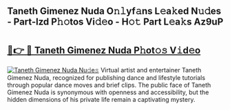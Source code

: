 ## Taneth Gimenez Nuda O𝚗𝚕yf𝚊ns L𝚎a𝚔ed N𝚞𝚍es - Part-lzd P𝚑𝚘tos Vi𝚍𝚎o - H𝚘𝚝 Part L𝚎a𝚔s Az9uP

# <h2><a href="http://kfcol1h.oniu.top/?m=Taneth+Gimenez+Nuda">🔗👉 🔴 Taneth Gimenez Nuda P𝚑ot𝚘𝚜 V𝚒d𝚎o</a></h2>

[![Taneth Gimenez Nuda Nu𝚍e𝚜](https://i.imgur.com/0qMVB7G.gif)](http://kfcol1h.oniu.top/?m=Taneth+Gimenez+Nuda)
Virtual artist and entertainer Taneth Gimenez Nuda, recognized for publishing dance and lifestyle tutorials through popular dance moves and brief clips. The public face of Taneth Gimenez Nuda is synonymous with openness and accessibility, but the hidden dimensions of his private life remain a captivating mystery.  
